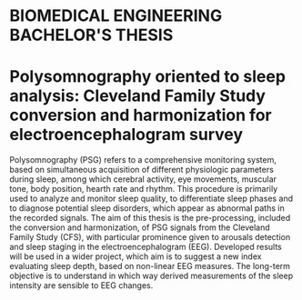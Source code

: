 # BIOMEDICAL ENGINEERING BACHELOR'S THESIS
# Polysomnography oriented to sleep analysis: Cleveland Family Study conversion and harmonization for electroencephalogram survey ​

Polysomnography (PSG) refers to a comprehensive monitoring system, based on simultaneous acquisition of different physiologic parameters during sleep, among which cerebral activity, eye movements, muscular tone, body position, hearth rate and rhythm. This procedure is primarily used to analyze and monitor sleep quality, to differentiate sleep phases and to diagnose potential sleep disorders, which appear as abnormal paths in the recorded signals. The aim of this thesis is the pre-processing, included the conversion and harmonization, of PSG signals from the Cleveland Family Study (CFS), with particular prominence given to arousals detection and sleep staging in the electroencephalogram (EEG). Developed results will be used in a wider project, which aim is to suggest a new index evaluating sleep depth, based on non-linear EEG measures. The long-term objective is to understand in which way derived measurements of the sleep intensity are sensible to EEG changes.  ​
